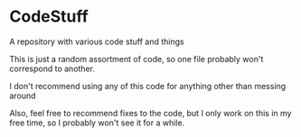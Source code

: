 # CodeStuff
A repository with various code stuff and things

This is just a random assortment of code, so one file probably won't correspond to another.

I don't recommend using any of this code for anything other than messing around

Also, feel free to recommend fixes to the code, but I only work on this in my free time, so I probably won't see it for a while.
